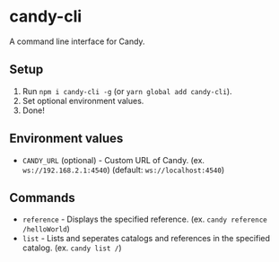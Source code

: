 # candy-cli
A command line interface for Candy.

## Setup

 1. Run `npm i candy-cli -g` (or `yarn global add candy-cli`).
 2. Set optional environment values.
 3. Done!

## Environment values

 * `CANDY_URL` (optional) - Custom URL of Candy. (ex. `ws://192.168.2.1:4540`) (default: `ws://localhost:4540`)

## Commands

 * `reference` - Displays the specified reference. (ex. `candy reference /helloWorld`)
 * `list` - Lists and seperates catalogs and references in the specified catalog. (ex. `candy list /`)